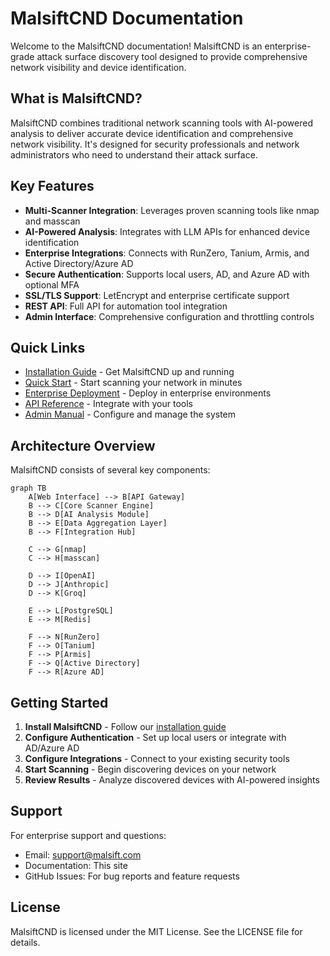 # MalsiftCND Documentation

Welcome to the MalsiftCND documentation! MalsiftCND is an enterprise-grade attack surface discovery tool designed to provide comprehensive network visibility and device identification.

## What is MalsiftCND?

MalsiftCND combines traditional network scanning tools with AI-powered analysis to deliver accurate device identification and comprehensive network visibility. It's designed for security professionals and network administrators who need to understand their attack surface.

## Key Features

- **Multi-Scanner Integration**: Leverages proven scanning tools like nmap and masscan
- **AI-Powered Analysis**: Integrates with LLM APIs for enhanced device identification
- **Enterprise Integrations**: Connects with RunZero, Tanium, Armis, and Active Directory/Azure AD
- **Secure Authentication**: Supports local users, AD, and Azure AD with optional MFA
- **SSL/TLS Support**: LetEncrypt and enterprise certificate support
- **REST API**: Full API for automation tool integration
- **Admin Interface**: Comprehensive configuration and throttling controls

## Quick Links

- [Installation Guide](installation.md) - Get MalsiftCND up and running
- [Quick Start](quickstart.md) - Start scanning your network in minutes
- [Enterprise Deployment](enterprise-deployment.md) - Deploy in enterprise environments
- [API Reference](api-reference.md) - Integrate with your tools
- [Admin Manual](admin-manual.md) - Configure and manage the system

## Architecture Overview

MalsiftCND consists of several key components:

```mermaid
graph TB
    A[Web Interface] --> B[API Gateway]
    B --> C[Core Scanner Engine]
    B --> D[AI Analysis Module]
    B --> E[Data Aggregation Layer]
    B --> F[Integration Hub]
    
    C --> G[nmap]
    C --> H[masscan]
    
    D --> I[OpenAI]
    D --> J[Anthropic]
    D --> K[Groq]
    
    E --> L[PostgreSQL]
    E --> M[Redis]
    
    F --> N[RunZero]
    F --> O[Tanium]
    F --> P[Armis]
    F --> Q[Active Directory]
    F --> R[Azure AD]
```

## Getting Started

1. **Install MalsiftCND** - Follow our [installation guide](installation.md)
2. **Configure Authentication** - Set up local users or integrate with AD/Azure AD
3. **Configure Integrations** - Connect to your existing security tools
4. **Start Scanning** - Begin discovering devices on your network
5. **Review Results** - Analyze discovered devices with AI-powered insights

## Support

For enterprise support and questions:
- Email: support@malsift.com
- Documentation: This site
- GitHub Issues: For bug reports and feature requests

## License

MalsiftCND is licensed under the MIT License. See the LICENSE file for details.
